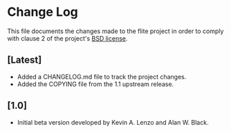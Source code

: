 # Change Log

This file documents the changes made to the flite project in order to comply
with clause 2 of the project's [BSD license](COPYING).

## [Latest]

  * Added a CHANGELOG.md file to track the project changes.
  * Added the COPYING file from the 1.1 upstream release.

## [1.0]

  * Initial beta version developed by Kevin A. Lenzo and Alan W. Black.
